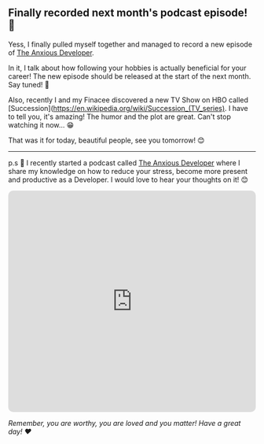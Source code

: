 ## Finally recorded next month's podcast episode! 🙌

Yess, I finally pulled myself together and managed to record a new episode of [The Anxious Developer](https://apple.co/39yOnvz).

In it, I talk about how following your hobbies is actually beneficial for your career! The new episode should be released at the start of the next month. Say tuned! 👀

Also, recently I and my Finacee discovered a new TV Show on HBO called [Succession](https://en.wikipedia.org/wiki/Succession_(TV_series). I have to tell you, it's amazing! The humor and the plot are great. Can't stop watching it now... 😁

That was it for today, beautiful people, see you tomorrow! 😊

---

p.s 🤫 I recently started a podcast called [The Anxious Developer](https://apple.co/39yOnvz) where I share my knowledge on how to reduce your stress, become more present and productive as a Developer. I would love to hear your thoughts on it! 😊

<iframe src="https://embed.podcasts.apple.com/us/podcast/the-anxious-developer/id1538448864?itsct=podcast_box&amp;itscg=30200&amp;theme=light" height="450px" frameborder="0" sandbox="allow-forms allow-popups allow-same-origin allow-scripts allow-top-navigation-by-user-activation" allow="autoplay *; encrypted-media *;" style="width: 100%; overflow: hidden; border-radius: 10px; background: transparent;"></iframe>

*Remember, you are worthy, you are loved and you matter! Have a great day! ❤️*